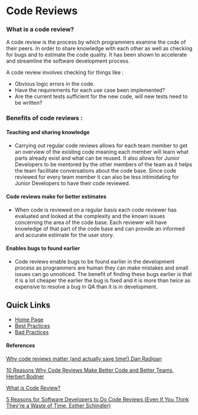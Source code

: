 # Code Reviews

### What is a code review?

A code review is the process by which programmers examine the code of their peers. In order to share knowledge with each other as well as 
checking for bugs and to estimate the code quality. It has been shown to accelerate and streamline the software development process.

A code review involves checking for things like :
 * Obvious logic errors in the code.
 * Have the requirements for each use case been implemented?
 * Are the current tests sufficient for the new code, will new tests need to be written?

### Benefits of code reviews :

#### Teaching and sharing knowledge
 * Carrying out regular code reviews allows for each team member to get an overview of the existing code meaning each member will learn what parts already exist and what can be reused. It also allows for Junior Developers to be mentored by the other members of the team as it helps the team facilitate conversations about the code base. Since code reviewed for every team member it can also be less intimidating for Junior Developers to have their code reviewed. 

#### Code reviews make for better estimates
 * When code is reviewed on a regular basis each code reviewer has evaluated and looked at the complexity and the known issues concerning the area of the code base. Each reviewer will have knowledge of that part of the code base and can provide an informed and accurate estimate for the user story.

#### Enables bugs to found earlier
 * Code reviews enable bugs to be found earlier in the development process as programmers are human they can make mistakes and small issues can go unnoticed. The benefit of finding these bugs earlier is that it is a lot cheaper the earlier the bug is fixed and it is more than twice as expensive to resolve a bug in QA than it is in development.


## Quick Links
  * [Home Page](../README.md)
  * [Best Practices](CodeReviewBestPractices.md)
  * [Bad Practices](CRBP.md)



#### References

[Why code reviews matter (and actually save time!),Dan Radigan](https://www.atlassian.com/agile/software-development/code-reviews)

[10 Reasons Why Code Reviews Make Better Code and Better Teams, Herbert Bodner](https://simpleprogrammer.com/why-code-reviews-make-better-code-teams/)

[What is Code Review?](https://smartbear.com/learn/code-review/what-is-code-review/)

[5 Reasons for Software Developers to Do Code Reviews (Even If You Think They're a Waste of Time, Esther Schindler)](https://www.cio.com/article/2431556/5-reasons-for-software-developers-to-do-code-reviews-even-if-you-think-they-re-a-waste-of.html)
